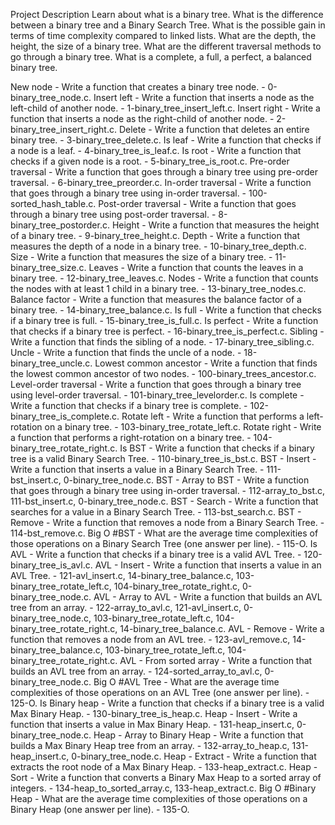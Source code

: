 Project Description Learn about what is a binary tree. What is the difference between a binary tree and a Binary Search Tree. What is the possible gain in terms of time complexity compared to linked lists. What are the depth, the height, the size of a binary tree. What are the different traversal methods to go through a binary tree. What is a complete, a full, a perfect, a balanced binary tree.

New node - Write a function that creates a binary tree node. - 0-binary_tree_node.c.
Insert left - Write a function that inserts a node as the left-child of another node. - 1-binary_tree_insert_left.c.
Insert right - Write a function that inserts a node as the right-child of another node. - 2-binary_tree_insert_right.c.
Delete - Write a function that deletes an entire binary tree. - 3-binary_tree_delete.c.
Is leaf - Write a function that checks if a node is a leaf. - 4-binary_tree_is_leaf.c.
Is root - Write a function that checks if a given node is a root. - 5-binary_tree_is_root.c.
Pre-order traversal - Write a function that goes through a binary tree using pre-order traversal. - 6-binary_tree_preorder.c.
In-order traversal - Write a function that goes through a binary tree using in-order traversal. - 100-sorted_hash_table.c.
Post-order traversal - Write a function that goes through a binary tree using post-order traversal. - 8-binary_tree_postorder.c.
Height - Write a function that measures the height of a binary tree. - 9-binary_tree_height.c.
Depth - Write a function that measures the depth of a node in a binary tree. - 10-binary_tree_depth.c.
Size - Write a function that measures the size of a binary tree. - 11-binary_tree_size.c.
Leaves - Write a function that counts the leaves in a binary tree. - 12-binary_tree_leaves.c.
Nodes - Write a function that counts the nodes with at least 1 child in a binary tree. - 13-binary_tree_nodes.c.
Balance factor - Write a function that measures the balance factor of a binary tree. - 14-binary_tree_balance.c.
Is full - Write a function that checks if a binary tree is full. - 15-binary_tree_is_full.c.
Is perfect - Write a function that checks if a binary tree is perfect. - 16-binary_tree_is_perfect.c.
Sibling - Write a function that finds the sibling of a node. - 17-binary_tree_sibling.c.
Uncle - Write a function that finds the uncle of a node. - 18-binary_tree_uncle.c.
Lowest common ancestor - Write a function that finds the lowest common ancestor of two nodes. - 100-binary_trees_ancestor.c.
Level-order traversal - Write a function that goes through a binary tree using level-order traversal. - 101-binary_tree_levelorder.c.
Is complete - Write a function that checks if a binary tree is complete. - 102-binary_tree_is_complete.c.
Rotate left - Write a function that performs a left-rotation on a binary tree. - 103-binary_tree_rotate_left.c.
Rotate right - Write a function that performs a right-rotation on a binary tree. - 104-binary_tree_rotate_right.c.
Is BST - Write a function that checks if a binary tree is a valid Binary Search Tree. - 110-binary_tree_is_bst.c.
BST - Insert - Write a function that inserts a value in a Binary Search Tree. - 111-bst_insert.c, 0-binary_tree_node.c.
BST - Array to BST - Write a function that goes through a binary tree using in-order traversal. - 112-array_to_bst.c, 111-bst_insert.c, 0-binary_tree_node.c.
BST - Search - Write a function that searches for a value in a Binary Search Tree. - 113-bst_search.c.
BST - Remove - Write a function that removes a node from a Binary Search Tree. - 114-bst_remove.c.
Big O #BST - What are the average time complexities of those operations on a Binary Search Tree (one answer per line). - 115-O.
Is AVL - Write a function that checks if a binary tree is a valid AVL Tree. - 120-binary_tree_is_avl.c.
AVL - Insert - Write a function that inserts a value in an AVL Tree. - 121-avl_insert.c, 14-binary_tree_balance.c, 103-binary_tree_rotate_left.c, 104-binary_tree_rotate_right.c, 0-binary_tree_node.c.
AVL - Array to AVL - Write a function that builds an AVL tree from an array. - 122-array_to_avl.c, 121-avl_insert.c, 0-binary_tree_node.c, 103-binary_tree_rotate_left.c, 104-binary_tree_rotate_right.c, 14-binary_tree_balance.c.
AVL - Remove - Write a function that removes a node from an AVL tree. - 123-avl_remove.c, 14-binary_tree_balance.c, 103-binary_tree_rotate_left.c, 104-binary_tree_rotate_right.c.
AVL - From sorted array - Write a function that builds an AVL tree from an array. - 124-sorted_array_to_avl.c, 0-binary_tree_node.c.
Big O #AVL Tree - What are the average time complexities of those operations on an AVL Tree (one answer per line). - 125-O.
Is Binary heap - Write a function that checks if a binary tree is a valid Max Binary Heap. - 130-binary_tree_is_heap.c.
Heap - Insert - Write a function that inserts a value in Max Binary Heap. - 131-heap_insert.c, 0-binary_tree_node.c.
Heap - Array to Binary Heap - Write a function that builds a Max Binary Heap tree from an array. - 132-array_to_heap.c, 131-heap_insert.c, 0-binary_tree_node.c.
Heap - Extract - Write a function that extracts the root node of a Max Binary Heap. - 133-heap_extract.c.
Heap - Sort - Write a function that converts a Binary Max Heap to a sorted array of integers. - 134-heap_to_sorted_array.c, 133-heap_extract.c.
Big O #Binary Heap - What are the average time complexities of those operations on a Binary Heap (one answer per line). - 135-O.
